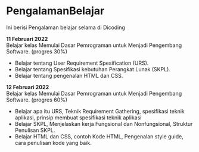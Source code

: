 # PengalamanBelajar
Ini berisi Pengalaman belajar selama di Dicoding

**11 Februari 2022**   
Belajar kelas Memulai Dasar Pemrograman untuk Menjadi Pengembang Software. (progres 30%)
  * Belajar tentang User Requirement Spesification (URS).
  * Belajar tentang Spesifikasi kebutuhan Perangkat Lunak (SKPL).
  * Belajar tentang pengenalan HTML dan CSS.

**12 Februari 2022**  
Belajar kelas Memulai Dasar Pemrograman untuk Menjadi Pengembang Software. (progres 60%)
  * Belajar apa itu URS, Teknik Requirement Gathering, spesifikasi teknik aplikasi, prinsip membuat
    spesifikasi teknik aplikasi
  * Belajar SKPL, Menjelaskan kerja Fungsional dan Nonfungsional, Struktur Penulisan SKPL.
  * Belajar HTML dan CSS, contoh Kode HTML, Pengenalan style guide, cara penulisan kode yang baik.
